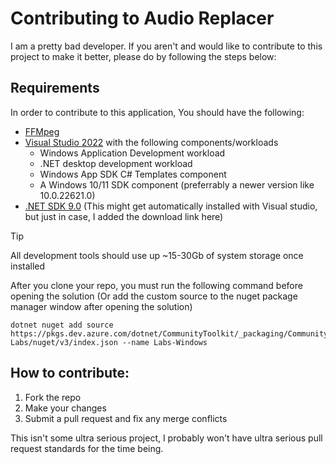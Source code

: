 # Contributing to Audio Replacer
I am a pretty bad developer. If you aren't and would like to contribute to this project to make it better, please do by following the steps below:

## Requirements
In order to contribute to this application, You should have the following:
- [FFMpeg](https://ffmpeg.org)
- [Visual Studio 2022](https://visualstudio.microsoft.com/vs/) with the following components/workloads
     - Windows Application Development workload
     - .NET desktop development workload
     - Windows App SDK C# Templates component
     - A Windows 10/11 SDK component (preferrably a newer version like 10.0.22621.0)
- [.NET SDK 9.0](https://dotnet.microsoft.com/en-us/download) (This might get automatically installed with Visual studio, but just in case, I added the download link here)
> [!TIP]
>
> All development tools should use up ~15-30Gb of system storage once installed

After you clone your repo, you must run the following command before opening the solution (Or add the custom source to the nuget package manager window after opening the solution)
```
dotnet nuget add source https://pkgs.dev.azure.com/dotnet/CommunityToolkit/_packaging/CommunityToolkit-Labs/nuget/v3/index.json --name Labs-Windows
```

## How to contribute:
1. Fork the repo
2. Make your changes
3. Submit a pull request and fix any merge conflicts

This isn't some ultra serious project, I probably won't have ultra serious pull request standards for the time being.

